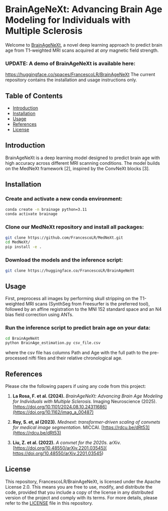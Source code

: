 # BrainAgeNeXt: Advancing Brain Age Modeling for Individuals with Multiple Sclerosis

Welcome to [BrainAgeNeXt](https://doi.org/10.1162/imag_a_00487), a novel deep learning approach to predict brain age from T1-weighted MRI scans acquired at *any* magnetic field strength.

### UPDATE: A demo of BrainAgeNeXt is available here:
https://huggingface.co/spaces/FrancescoLR/BrainAgeNeXt 
The current repository contains the installation and usage instructions only.

## Table of Contents
- [Introduction](#introduction)
- [Installation](#installation)
- [Usage](#usage)
- [References](#references)
- [License](#license)

## Introduction
BrainAgeNeXt is a deep learning model designed to predict brain age with high accuracy across different MRI scanning conditions. The model builds on the MedNeXt framework [2], inspired by the ConvNeXt blocks [3].

## Installation
### Create and activate a new conda environment:
```bash
conda create -n brainage python=3.11
conda activate brainage
```

### Clone our MedNeXt repository and install all packages:
```bash
git clone https://github.com/FrancescoLR/MedNeXt.git
cd MedNeXt/
pip install -e .
```

### Download the models and the inference script:
```bash
git clone https://huggingface.co/FrancescoLR/BrainAgeNeXt
```


## Usage
First, preprocess all images by performing skull stripping on the T1-weighted MRI scans (SynthSeg from Freesurfer is the preferred tool), followed by an affine registration to the MNI 152 standard space and an N4 bias field correction using ANTs.
### Run the inference script to predict brain age on your data:

```bash
cd BrainAgeNeXt
python BrainAge_estimation.py csv_file.csv
```

where the csv file has columns Path and Age with the full path to the pre-processed nifti files and their relative chronological age. 

## References
Please cite the following papers if using any code from this project:

1. **La Rosa, F. et al. (2024).** *BrainAgeNeXt: Advancing Brain Age Modeling for Individuals with Multiple Sclerosis.* Imaging Neuroscience (2025). [https://doi.org/10.1101/2024.08.10.24311686](https://doi.org/10.1162/imag_a_00487)

2. **Roy, S. et, al (2023).** *Mednext: transformer-driven scaling of convnets for medical image segmentation.* MICCAI. [https://rdcu.be/dRt53](https://rdcu.be/dRt53)

3. **Liu, Z. et al. (2022).** *A convnet for the 2020s.* arXiv. [https://doi.org/10.48550/arXiv.2201.03545](
https://doi.org/10.48550/arXiv.2201.03545)

## License
This repository, FrancescoLR/BrainAgeNeXt, is licensed under the Apache License 2.0. This means you are free to use, modify, and distribute the code, provided that you include a copy of the license in any distributed version of the project and comply with its terms. For more details, please refer to the [LICENSE](LICENSE) file in this repository.

